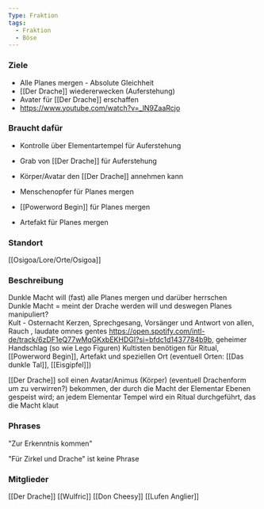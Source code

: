 ```yaml
---
Type: Fraktion
tags:
  - Fraktion
  - Böse
---
```


### Ziele
- Alle Planes mergen - Absolute Gleichheit
- [[Der Drache]] wiedererwecken (Auferstehung)
- Avater für [[Der Drache]] erschaffen 
- https://www.youtube.com/watch?v=_lN9ZaaRcjo
### Braucht dafür
- Kontrolle über Elementartempel für Auferstehung
- Grab von [[Der Drache]] für Auferstehung
- Körper/Avatar den [[Der Drache]] annehmen kann

- Menschenopfer für Planes mergen
- [[Powerword Begin]] für Planes mergen
- Artefakt für Planes mergen
### Standort
[[Osigoa/Lore/Orte/Osigoa]]
### Beschreibung
Dunkle Macht will (fast) alle Planes mergen und darüber herrschen  
Dunkle Macht = meint der Drache werden will und deswegen Planes manipuliert?  
Kult - Osternacht Kerzen, Sprechgesang, Vorsänger und Antwort von allen, Rauch , laudate omnes gentes https://open.spotify.com/intl-de/track/6zDF1eQ77wMqGKxbEKHDGI?si=bfdc1d1437784b9b, geheimer Handschlag (so wie Lego Figuren)
Kultisten benötigen für Ritual, [[Powerword Begin]], Artefakt und speziellen Ort (eventuell Orten: [[Das dunkle Tal]], [[Eisgipfel]])

 [[Der Drache]] soll einen Avatar/Animus (Körper) (eventuell Drachenform um zu verwirren?) bekommen, der durch die Macht der Elementar Ebenen gespeist wird; an jedem Elementar Tempel wird ein Ritual durchgeführt, das die Macht klaut

### Phrases 
"Zur Erkenntnis kommen"

"Für Zirkel und Drache" ist keine Phrase
### Mitglieder
[[Der Drache]]
[[Wulfric]]
[[Don Cheesy]]
[[Lufen Anglier]]
